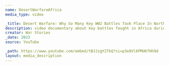 ```yaml
---
name: DesertWarfareAfrica
media_type: video

_title: Desert Warfare: Why So Many Key WW2 Battles Took Place In North Africa
description: video documentary about key battles fought in Africa during WW2
creator: War Stories
_date: 2023
source: YouTube

_path: https://www.youtube.com/embed/tBJJzgY2TkQ?si=p3e8Vl6PMUKfHh9d
layout: media_description
---
```

